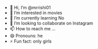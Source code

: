 - 👋 Hi, I’m @mrrishi01
- 👀 I’m interested in movies
- 🌱 I’m currently learning No
- 💞️ I’m looking to collaborate on Instagram 
- 📫 How to reach me ...
- 😄 Pronouns: he
- ⚡ Fun fact: only girls 

<!---
mrrishi01/mrrishi01 is a ✨ special ✨ repository because its `README.md` (this file) appears on your GitHub profile.
You can click the Preview link to take a look at your changes.
--->
